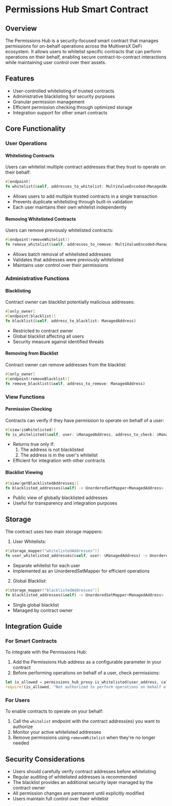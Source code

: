 # Permissions Hub Smart Contract

## Overview
The Permissions Hub is a security-focused smart contract that manages permissions for on-behalf operations across the MultiversX DeFi ecosystem. It allows users to whitelist specific contracts that can perform operations on their behalf, enabling secure contract-to-contract interactions while maintaining user control over their assets.

## Features
- User-controlled whitelisting of trusted contracts
- Administrative blacklisting for security purposes
- Granular permission management
- Efficient permission checking through optimized storage
- Integration support for other smart contracts

## Core Functionality

### User Operations

#### Whitelisting Contracts
Users can whitelist multiple contract addresses that they trust to operate on their behalf:
```rust
#[endpoint]
fn whitelist(&self, addresses_to_whitelist: MultiValueEncoded<ManagedAddress>)
```
- Allows users to add multiple trusted contracts in a single transaction
- Prevents duplicate whitelisting through built-in validation
- Each user maintains their own whitelist independently

#### Removing Whitelisted Contracts
Users can remove previously whitelisted contracts:
```rust
#[endpoint(removeWhitelist)]
fn remove_whitelist(&self, addresses_to_remove: MultiValueEncoded<ManagedAddress>)
```
- Allows batch removal of whitelisted addresses
- Validates that addresses were previously whitelisted
- Maintains user control over their permissions

### Administrative Functions

#### Blacklisting
Contract owner can blacklist potentially malicious addresses:
```rust
#[only_owner]
#[endpoint(blacklist)]
fn blacklist(&self, address_to_blacklist: ManagedAddress)
```
- Restricted to contract owner
- Global blacklist affecting all users
- Security measure against identified threats

#### Removing from Blacklist
Contract owner can remove addresses from the blacklist:
```rust
#[only_owner]
#[endpoint(removeBlacklist)]
fn remove_blacklist(&self, address_to_remove: ManagedAddress)
```

### View Functions

#### Permission Checking
Contracts can verify if they have permission to operate on behalf of a user:
```rust
#[view(isWhitelisted)]
fn is_whitelisted(&self, user: &ManagedAddress, address_to_check: &ManagedAddress) -> bool
```
- Returns true only if:
  1. The address is not blacklisted
  2. The address is in the user's whitelist
- Efficient for integration with other contracts

#### Blacklist Viewing
```rust
#[view(getBlacklistedAddresses)]
fn blacklisted_addresses(&self) -> UnorderedSetMapper<ManagedAddress>
```
- Public view of globally blacklisted addresses
- Useful for transparency and integration purposes

## Storage

The contract uses two main storage mappers:

1. User Whitelists:
```rust
#[storage_mapper("whitelistedAddresses")]
fn user_whitelisted_addresses(&self, user: &ManagedAddress) -> UnorderedSetMapper<ManagedAddress>
```
- Separate whitelist for each user
- Implemented as an UnorderedSetMapper for efficient operations

2. Global Blacklist:
```rust
#[storage_mapper("blacklistedAddresses")]
fn blacklisted_addresses(&self) -> UnorderedSetMapper<ManagedAddress>
```
- Single global blacklist
- Managed by contract owner

## Integration Guide

### For Smart Contracts
To integrate with the Permissions Hub:

1. Add the Permissions Hub address as a configurable parameter in your contract
2. Before performing operations on behalf of a user, check permissions:
```rust
let is_allowed = permissions_hub_proxy.is_whitelisted(user_address, caller_address);
require!(is_allowed, "Not authorized to perform operations on behalf of user");
```

### For Users
To enable contracts to operate on your behalf:

1. Call the `whitelist` endpoint with the contract address(es) you want to authorize
2. Monitor your active whitelisted addresses
3. Remove permissions using `removeWhitelist` when they're no longer needed

## Security Considerations

- Users should carefully verify contract addresses before whitelisting
- Regular auditing of whitelisted addresses is recommended
- The blacklist provides an additional security layer managed by the contract owner
- All permission changes are permanent until explicitly modified
- Users maintain full control over their whitelist
